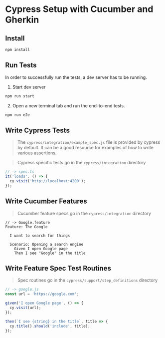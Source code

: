 # Cypress Setup with Cucumber and Gherkin

## Install

```bash
npm install
```

## Run Tests

In order to successfully run the tests, a dev server has to be running.

1. Start dev server

```bash
npm run start
```

2. Open a new terminal tab and run the end-to-end tests.

```bash
npm run e2e
```

## Write Cypress Tests

> The `cypress/integration/example_spec.js` file is provided by cypress by default. It can be a good resource for examples of how to write various assertions.

> Cypress specific tests go in the `cypress/integration` directory

```javascript
// -> spec.ts
it('loads', () => {
  cy.visit('http://localhost:4200');
});
```

## Write Cucumber Features

> Cucumber feature specs go in the `cypress/integration` directory

```gherkin
// -> Google.feature
Feature: The Google

  I want to search for things

  Scenario: Opening a search engine
    Given I open Google page
    Then I see "Google" in the title
```

## Write Feature Spec Test Routines

> Spec routines go in the `cypress/support/step_definitions` directory

```javascript
// -> google.js
const url = 'https://google.com';

given('I open Google page', () => {
  cy.visit(url);
});

then(`I see {string} in the title`, title => {
  cy.title().should('include', title);
});
```


